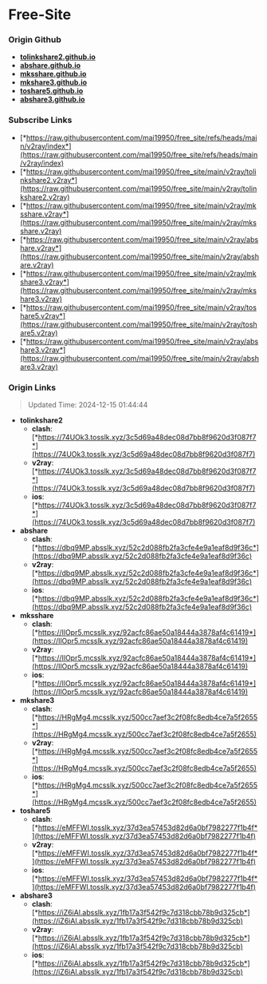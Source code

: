 # Free-Site

### Origin Github

- [**tolinkshare2.github.io**](https://github.com/tolinkshare2/tolinkshare2.github.io)
- [**abshare.github.io**](https://github.com/abshare/abshare.github.io)
- [**mksshare.github.io**](https://github.com/mksshare/mksshare.github.io)
- [**mkshare3.github.io**](https://github.com/mkshare3/mkshare3.github.io)
- [**toshare5.github.io**](https://github.com/toshare5/toshare5.github.io)
- [**abshare3.github.io**](https://github.com/abshare3/abshare3.github.io)

### Subscribe Links

- [*https://raw.githubusercontent.com/mai19950/free_site/refs/heads/main/v2ray/index*](https://raw.githubusercontent.com/mai19950/free_site/refs/heads/main/v2ray/index)
- [*https://raw.githubusercontent.com/mai19950/free_site/main/v2ray/tolinkshare2.v2ray*](https://raw.githubusercontent.com/mai19950/free_site/main/v2ray/tolinkshare2.v2ray)
- [*https://raw.githubusercontent.com/mai19950/free_site/main/v2ray/mksshare.v2ray*](https://raw.githubusercontent.com/mai19950/free_site/main/v2ray/mksshare.v2ray)
- [*https://raw.githubusercontent.com/mai19950/free_site/main/v2ray/abshare.v2ray*](https://raw.githubusercontent.com/mai19950/free_site/main/v2ray/abshare.v2ray)
- [*https://raw.githubusercontent.com/mai19950/free_site/main/v2ray/mkshare3.v2ray*](https://raw.githubusercontent.com/mai19950/free_site/main/v2ray/mkshare3.v2ray)
- [*https://raw.githubusercontent.com/mai19950/free_site/main/v2ray/toshare5.v2ray*](https://raw.githubusercontent.com/mai19950/free_site/main/v2ray/toshare5.v2ray)
- [*https://raw.githubusercontent.com/mai19950/free_site/main/v2ray/abshare3.v2ray*](https://raw.githubusercontent.com/mai19950/free_site/main/v2ray/abshare3.v2ray)

### Origin Links

> Updated Time: 2024-12-15 01:44:44

- **tolinkshare2**
  - **clash**: [*https://74UOk3.tosslk.xyz/3c5d69a48dec08d7bb8f9620d3f087f7*](https://74UOk3.tosslk.xyz/3c5d69a48dec08d7bb8f9620d3f087f7)
  - **v2ray**: [*https://74UOk3.tosslk.xyz/3c5d69a48dec08d7bb8f9620d3f087f7*](https://74UOk3.tosslk.xyz/3c5d69a48dec08d7bb8f9620d3f087f7)
  - **ios**: [*https://74UOk3.tosslk.xyz/3c5d69a48dec08d7bb8f9620d3f087f7*](https://74UOk3.tosslk.xyz/3c5d69a48dec08d7bb8f9620d3f087f7)
- **abshare**
  - **clash**: [*https://dbq9MP.absslk.xyz/52c2d088fb2fa3cfe4e9a1eaf8d9f36c*](https://dbq9MP.absslk.xyz/52c2d088fb2fa3cfe4e9a1eaf8d9f36c)
  - **v2ray**: [*https://dbq9MP.absslk.xyz/52c2d088fb2fa3cfe4e9a1eaf8d9f36c*](https://dbq9MP.absslk.xyz/52c2d088fb2fa3cfe4e9a1eaf8d9f36c)
  - **ios**: [*https://dbq9MP.absslk.xyz/52c2d088fb2fa3cfe4e9a1eaf8d9f36c*](https://dbq9MP.absslk.xyz/52c2d088fb2fa3cfe4e9a1eaf8d9f36c)
- **mksshare**
  - **clash**: [*https://IlOpr5.mcsslk.xyz/92acfc86ae50a18444a3878af4c61419*](https://IlOpr5.mcsslk.xyz/92acfc86ae50a18444a3878af4c61419)
  - **v2ray**: [*https://IlOpr5.mcsslk.xyz/92acfc86ae50a18444a3878af4c61419*](https://IlOpr5.mcsslk.xyz/92acfc86ae50a18444a3878af4c61419)
  - **ios**: [*https://IlOpr5.mcsslk.xyz/92acfc86ae50a18444a3878af4c61419*](https://IlOpr5.mcsslk.xyz/92acfc86ae50a18444a3878af4c61419)
- **mkshare3**
  - **clash**: [*https://HRgMg4.mcsslk.xyz/500cc7aef3c2f08fc8edb4ce7a5f2655*](https://HRgMg4.mcsslk.xyz/500cc7aef3c2f08fc8edb4ce7a5f2655)
  - **v2ray**: [*https://HRgMg4.mcsslk.xyz/500cc7aef3c2f08fc8edb4ce7a5f2655*](https://HRgMg4.mcsslk.xyz/500cc7aef3c2f08fc8edb4ce7a5f2655)
  - **ios**: [*https://HRgMg4.mcsslk.xyz/500cc7aef3c2f08fc8edb4ce7a5f2655*](https://HRgMg4.mcsslk.xyz/500cc7aef3c2f08fc8edb4ce7a5f2655)
- **toshare5**
  - **clash**: [*https://eMFFWI.tosslk.xyz/37d3ea57453d82d6a0bf7982277f1b4f*](https://eMFFWI.tosslk.xyz/37d3ea57453d82d6a0bf7982277f1b4f)
  - **v2ray**: [*https://eMFFWI.tosslk.xyz/37d3ea57453d82d6a0bf7982277f1b4f*](https://eMFFWI.tosslk.xyz/37d3ea57453d82d6a0bf7982277f1b4f)
  - **ios**: [*https://eMFFWI.tosslk.xyz/37d3ea57453d82d6a0bf7982277f1b4f*](https://eMFFWI.tosslk.xyz/37d3ea57453d82d6a0bf7982277f1b4f)
- **abshare3**
  - **clash**: [*https://iZ6iAl.absslk.xyz/1fb17a3f542f9c7d318cbb78b9d325cb*](https://iZ6iAl.absslk.xyz/1fb17a3f542f9c7d318cbb78b9d325cb)
  - **v2ray**: [*https://iZ6iAl.absslk.xyz/1fb17a3f542f9c7d318cbb78b9d325cb*](https://iZ6iAl.absslk.xyz/1fb17a3f542f9c7d318cbb78b9d325cb)
  - **ios**: [*https://iZ6iAl.absslk.xyz/1fb17a3f542f9c7d318cbb78b9d325cb*](https://iZ6iAl.absslk.xyz/1fb17a3f542f9c7d318cbb78b9d325cb)
